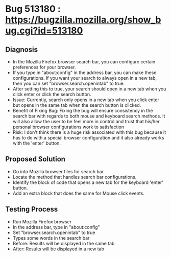 # Bug 513180 : https://bugzilla.mozilla.org/show_bug.cgi?id=513180

## Diagnosis
- In the Mozilla Firefox browser search bar, you can configure certain preferences for your browser.
- If you type in "about:config" in the address bar, you can make these configurations. If you want your search to always open in a new tab, then you can set "browser.search.openintab" to true.
- After setting this to true, your search should open in a new tab when you click enter or click the search button.
- Issue: Currently, search only opens in a new tab when you click enter but opens in the same tab when the search button is clicked.
- Benefit of Fixing Bug: Fixing the bug will ensure consistency in the search bar with regards to both mouse and keyboard search methods. It will also allow the user to be feel more in control and trust that his/her personal browser configurations work to satisfaction
- Risk: I don't think there is a huge risk associated with this bug because it has to do with a special browser configuration and it also already works with the 'enter' button.

## Proposed Solution
- Go into Mozilla browser files for search bar.
- Locate the method that handles search bar configurations.
- Identify the block of code that opens a new tab for the keyboard 'enter' button.
- Add an extra block that does the same for Mouse click events.

## Testing Process
- Run Mozilla Firefox browser
- In the address bar, type in "about:config"
- Set "browser.search.openintab" to true
- Types some words in the search bar
- Before: Results will be displayed in the same tab
- After: Results will be displayed in a new tab
